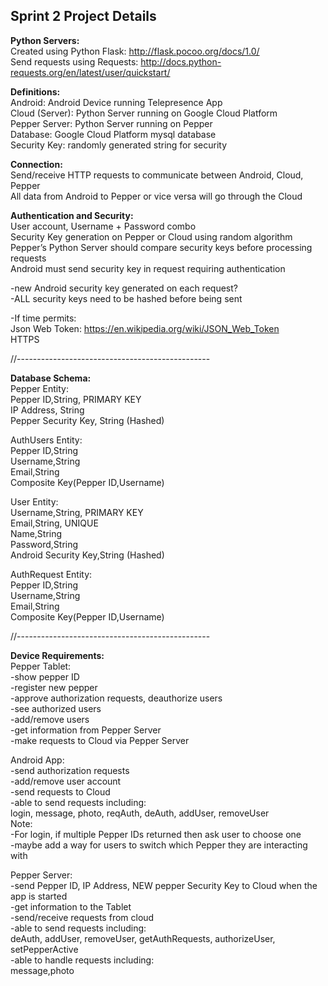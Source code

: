 ## Sprint 2 Project Details  
**Python Servers:**  
Created using Python Flask: http://flask.pocoo.org/docs/1.0/  
Send requests using Requests: http://docs.python-requests.org/en/latest/user/quickstart/  

**Definitions:**  
Android: Android Device running Telepresence App  
Cloud (Server): Python Server running on Google Cloud Platform   
Pepper Server: Python Server running on Pepper  
Database: Google Cloud Platform mysql database  
Security Key: randomly generated string for security  

**Connection:**  
Send/receive HTTP requests to communicate between Android, Cloud, Pepper  
All data from Android to Pepper or vice versa will go through the Cloud  

**Authentication and Security:**  
User account, Username + Password combo  
Security Key generation on Pepper or Cloud using random algorithm  
Pepper’s Python Server should compare security keys before processing requests  
Android must send security key in request requiring authentication  

-new Android security key generated on each request?  
-ALL security keys need to be hashed before being sent  

-If time permits:  
Json Web Token: https://en.wikipedia.org/wiki/JSON_Web_Token  
HTTPS  

//------------------------------------------------

**Database Schema:**  
Pepper Entity:  
Pepper ID,String, PRIMARY KEY  
IP Address, String  
Pepper Security Key, String (Hashed)  

AuthUsers Entity:  
Pepper ID,String  
Username,String  
Email,String  
Composite Key(Pepper ID,Username)   

User Entity:  
Username,String, PRIMARY KEY  
Email,String, UNIQUE  
Name,String  
Password,String  
Android Security Key,String (Hashed)  

AuthRequest Entity:  
Pepper ID,String  
Username,String  
Email,String  
Composite Key(Pepper ID,Username)  

//------------------------------------------------

**Device Requirements:**  
Pepper Tablet:  
-show pepper ID  
-register new pepper  
-approve authorization requests, deauthorize users  
-see authorized users  
-add/remove users  
-get information from Pepper Server  
	-make requests to Cloud via Pepper Server  

Android App:  
-send authorization requests  
-add/remove user account  
-send requests to Cloud  
-able to send requests including:  
login, message, photo, reqAuth, deAuth, addUser, removeUser  
Note:  
-For login, if multiple Pepper IDs returned then ask user to choose one  
	-maybe add a way for users to switch which Pepper they are interacting with  

Pepper Server:  
-send Pepper ID, IP Address, NEW pepper Security Key to Cloud when the app is started  
-get information to the Tablet  
-send/receive requests from cloud  
-able to send requests including:  
deAuth, addUser, removeUser, getAuthRequests, authorizeUser, setPepperActive  
-able to handle requests including:  
message,photo  
